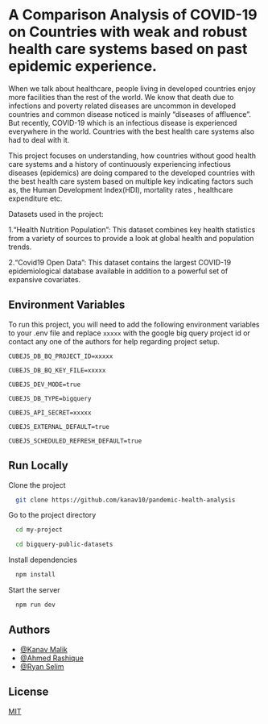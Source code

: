 
# A Comparison Analysis of COVID-19 on Countries with weak and robust health care systems based on past epidemic experience.

When we talk about healthcare, people living in developed countries enjoy more facilities than the
rest of the world. We know that death due to infections and poverty related diseases are uncommon
in developed countries and common disease noticed is mainly “diseases of affluence”. But recently,
COVID-19 which is an infectious disease is experienced everywhere in the world. Countries with the
best health care systems also had to deal with it.

This project focuses on understanding, how countries without good health care systems and a history of continuously
experiencing infectious diseases (epidemics) are doing compared to the developed countries with the
best health care system based on multiple key indicating factors such as, the Human Development
Index(HDI), mortality rates , healthcare expenditure etc.

Datasets used in the project:

1.“Health Nutrition Population”: This dataset combines key health statistics from a variety of sources
to provide a look at global health and population trends.

2.“Covid19 Open Data”: This dataset contains the
largest COVID-19 epidemiological database
available in addition to a powerful set of expansive covariates.

## Environment Variables

To run this project, you will need to add the following environment variables to your .env file and 
replace `xxxxx` with the google big query project id or contact any one of the authors for help 
regarding project setup. 

`CUBEJS_DB_BQ_PROJECT_ID=xxxxx`

`CUBEJS_DB_BQ_KEY_FILE=xxxxx`

`CUBEJS_DEV_MODE=true`

`CUBEJS_DB_TYPE=bigquery`

`CUBEJS_API_SECRET=xxxxx`

`CUBEJS_EXTERNAL_DEFAULT=true`

`CUBEJS_SCHEDULED_REFRESH_DEFAULT=true`


## Run Locally

Clone the project

```bash
  git clone https://github.com/kanav10/pandemic-health-analysis 
```

Go to the project directory

```bash
  cd my-project
```

```bash
  cd bigquery-public-datasets
```


Install dependencies

```bash
  npm install
```

Start the server

```bash
  npm run dev
```

  
## Authors

- [@Kanav Malik](https://github.com/kanav10)
- [@Ahmed Rashique](https://github.com/rush17)
- [@Ryan Selim](https://github.com/rayanselim)

  
## License

[MIT](https://choosealicense.com/licenses/mit/)

  
